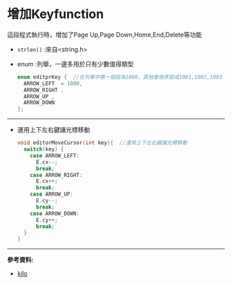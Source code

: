 # 增加Keyfunction

這段程式執行時，增加了Page Up,Page Down,Home,End,Delete等功能

* `strlen()` :來自<string.h>

* enum :列舉，一邊多用於只有少數值得類型
  ```c
  enum editprKey {  //在列舉中第一個設為1000，其他會依序設成1001,1002,1003
    ARROW_LEFT  = 1000,
    ARROW_RIGHT ,
    ARROW_UP ,
    ARROW_DOWN 
  };
  ```

---
* 運用上下左右鍵讓光標移動
  ```c
  void editorMoveCursor(int key){  //運用上下左右鍵讓光標移動
    switch(key) {
      case ARROW_LEFT:
        E.cx--;
        break;
      case ARROW_RIGHT:
        E.cx++;
        break;
      case ARROW_UP:
        E.cy--;
        break;
      case ARROW_DOWN:
        E.cy++;
        break;
    }
  }
  ```
---
**參考資料:**



* [kilo](https://viewsourcecode.org/snaptoken/kilo/03.rawInputAndOutput.html)

